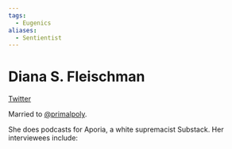 ```yaml
---
tags:
  - Eugenics
aliases:
  - Sentientist
---
```

# Diana S. Fleischman

[Twitter](https://twitter.com/sentientist/status/1667977604874526720)

Married to [@primalpoly](../Cartography/Twiliberia/@primalpoly.md).

She does podcasts for Aporia, a white supremacist Substack. Her interviewees include:

